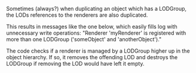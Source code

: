 Sometimes (always?) when duplicating an object which has a LODGroup, the LODs references to the renderers are also duplicated.

This results in messages like the one below, which easily fills log with unnecessary write operations:
"Renderer 'myRenderer' is registered with more than one LODGroup ('someObject' and 'anotherObject')."

The code checks if a renderer is managed by a LODGroup higher up in the object hierarchy.
If so, it removes the offending LOD and destroys the LODGroup if removing the LOD would have left it empty.
